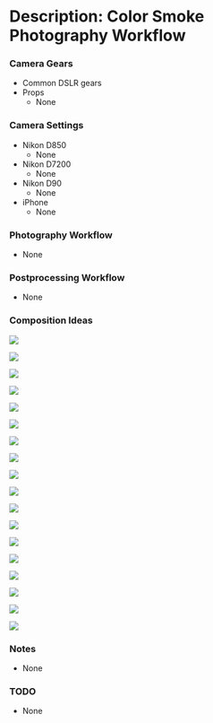 # Description: Color Smoke Photography Workflow

### Camera Gears
* Common DSLR gears
* Props
    - None

### Camera Settings
* Nikon D850
    - None
* Nikon D7200
    - None
* Nikon D90
    - None
* iPhone
    - None

### Photography Workflow
* None

### Postprocessing Workflow
* None

### Composition Ideas
![](images/color-smoke-01.jpg)

![](images/color-smoke-02.jpg)

![](images/color-smoke-03.jpg)

![](images/color-smoke-04.jpg)

![](images/color-smoke-05.jpg)

![](images/color-smoke-06.jpg)

![](images/color-smoke-07.jpg)

![](images/color-smoke-08.jpg)

![](images/color-smoke-09.jpg)

![](images/color-smoke-09.png)

![](images/color-smoke-10.jpg)

![](images/color-smoke-11.jpg)

![](images/color-smoke-12.jpg)

![](images/color-smoke-13.jpg)

![](images/color-smoke-14.jpg)

![](images/color-smoke-15.jpg)

![](images/color-smoke-16.jpg)

![](images/color-smoke-18.jpg)

### Notes
* None

### TODO
* None

